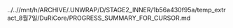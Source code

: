 ../..//mnt/h/ARCHIVE/.UNWRAP/D/STAGE2_INNER/1b56a430f95a/temp_extract_8월7일/DuRiCore/PROGRESS_SUMMARY_FOR_CURSOR.md
